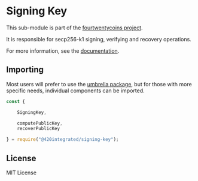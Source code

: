 Signing Key
===========

This sub-module is part of the [fourtwentycoins project](https://github.com/420integrated/fourtwentycoins.js).

It is responsible for secp256-k1 signing, verifying and recovery operations.

For more information, see the [documentation](https://420integrated.com/wiki/v5/api/utils/signing-key/).

Importing
---------

Most users will prefer to use the [umbrella package](https://www.npmjs.com/package/fourtwentycoins ),
but for those with more specific needs, individual components can be imported.

```javascript
const {

    SigningKey,

    computePublicKey,
    recoverPublicKey

} = require("@420integrated/signing-key");
```

License
-------

MIT License
